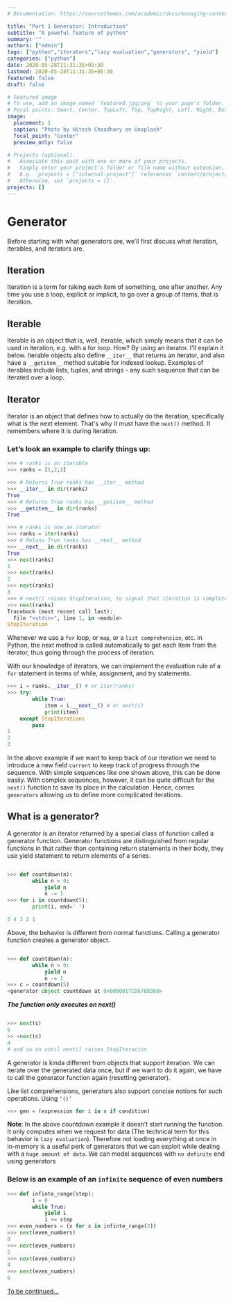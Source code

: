 ```yaml
---
# Documentation: https://sourcethemes.com/academic/docs/managing-content/

title: "Part 1 Generator: Introduction"
subtitle: "A poweful feature of python"
summary: ""
authors: ["admin"]
tags: ["python","iterators","lazy evaluation","generators", "yield"]
categories: ["python"]
date: 2020-05-28T11:31:35+05:30
lastmod: 2020-05-28T11:31:35+05:30
featured: false
draft: false

# Featured image
# To use, add an image named `featured.jpg/png` to your page's folder.
# Focal points: Smart, Center, TopLeft, Top, TopRight, Left, Right, BottomLeft, Bottom, BottomRight.
image:
  placement: 1
  caption: "Photo by Hitesh Choudhary on Unsplash"
  focal_point: "Center"
  preview_only: false

# Projects (optional).
#   Associate this post with one or more of your projects.
#   Simply enter your project's folder or file name without extension.
#   E.g. `projects = ["internal-project"]` references `content/project/deep-learning/index.md`.
#   Otherwise, set `projects = []`.
projects: []
---
```

# Generator

Before starting with what generators are, we’ll first discuss what iteration, iterables, and iterators are.

## Iteration

  Iteration is a term for taking each item of something, one after another. Any time you use a loop, explicit or implicit, to go over a group of items, that is iteration.

## Iterable
  
  Iterable is an object that is, well, iterable, which simply means that it can be used in iteration, e.g. with a for loop. How? By using an iterator. I'll explain it below.
  Iterable objects also define `__iter__` that returns an iterator, and also have a `__getitem__` method suitable for indexed lookup. Examples of iterables include lists, tuples, and strings - any such sequence that can be iterated over a loop.

## Iterator
  
  Iterator is an object that defines how to actually do the iteration, specifically what is the next element. That's why it must have the `next()` method. It remembers where it is during iteration.

### Let’s look an example to clarify things up:

```python
>>> # ranks is an iterable
>>> ranks = [1,2,3]

>>> # Returns True ranks has __iter__ method
>>> __iter__ in dir(ranks)
True
>>> # Returns True ranks has __getitem__ method
>>> __getitem__ in dir(ranks)
True

>>> # ranks is now an iterator
>>> ranks = iter(ranks)
>>> # Retuns True ranks has __next__ method
>>> __next__ in dir(ranks)
True
>>> next(ranks)
1
>>> next(ranks)
2
>>> next(ranks)
3
>>> # next() raises StopIteration, to signal that iteration is complete
>>> next(ranks)
Traceback (most recent call last):
  File "<stdin>", line 1, in <module>
StopIteration
```
Whenever we use a `for` loop, or `map`, or a `list comprehension`, etc. in Python, the next method is called automatically to get each item from the iterator, thus going through the process of iteration.

With our knowledge of iterators, we can implement the evaluation rule of a `for` statement in terms of while, assignment, and try statements.

```python
>>> i = ranks.__iter__() # or iter(ranks)
>>> try:
        while True:
            item = i.__next__() # or next(i)
            print(item)
    except StopIteration:
        pass
1
2
3
```
In the above example if we want to keep track of our iteration we need to introduce a new field `current` to keep track of progress through the sequence. With simple sequences like one shown above, this can be done easily. With complex sequences, however, it can be quite difficult for the `next()` function to save its place in the calculation. Hence, comes `generators` allowing us to define more complicated iterations.

## What is a generator?

  A generator is an iterator returned by a special class of function called a generator function. Generator functions are distinguished from regular functions in that rather than containing return statements in their body, they use yield statement to return elements of a series.

```python

>>> def countdown(n): 
        while n > 0: 
            yield n 
            n -= 1 
>>> for i in countdown(5):
        print(i, end=' ')

5 4 3 2 1

```

Above, the behavior is different from normal functions. Calling a generator function creates a generator object.

```python

>>> def countdown(n): 
        while n > 0: 
            yield n 
            n -= 1 
>>> c = countdown(5)
<generator object countdown at 0x0000017CD6788360>

```

***The function only executes on next()***

```python

>>> next(c)
5
>> >next(c)
4
# and so on until next() raises StopIteration

```

A generator is kinda different from objects that support iteration. We can iterate over the generated data once, but if we want to do it again, we have to call the generator function again (resetting generator).

Like list comprehensions, generators also support concise notions for such operations. Using `‘()’ `

```python
>>> gen = (expression for i in s if condition)
```

**Note**: In the above countdown example it doesn’t start running the function. It only computes when we request for data (The technical term for this behavior is `lazy evaluation`). Therefore not loading everything at once in in-memory is a useful perk of generators that we can exploit while dealing with a `huge amount of data`. We can model sequences with `no definite` end using generators

### Below is an example of an `infinite` sequence of even numbers

```python
>>> def infinte_range(step):
        i = 0
        while True:
            yield i
            i += step
>>> even_numbers = (x for x in infinte_range(2))
>>> next(even_numbers)
0
>>> next(even_numbers)
2
>>> next(even_numbers)
4
>>> next(even_numbers)
6
```
<A href="/post/python/generator2/">To be continued...</a>